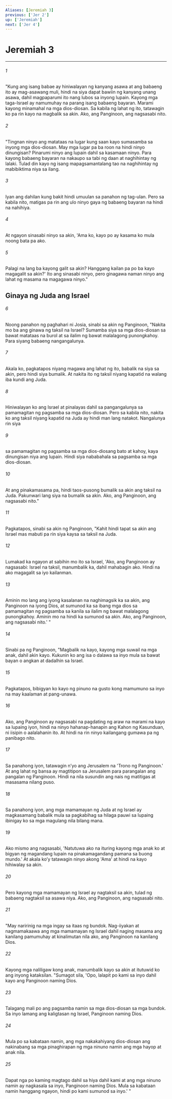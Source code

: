 ```yaml
---
Aliases: [Jeremiah 3]
previous: ['Jer 2']
up: ['Jeremiah']
next: ['Jer 4']
---
```

# Jeremiah 3

***


###### 1 


"Kung ang isang babae ay hiniwalayan ng kanyang asawa at ang babaeng ito ay mag-asawang muli, hindi na siya dapat bawiin ng kanyang unang asawa, dahil magpaparumi ito nang lubos sa inyong lupain. Kayong mga taga-Israel ay namumuhay na parang isang babaeng bayaran. Marami kayong minamahal na mga dios-diosan. Sa kabila ng lahat ng ito, tatawagin ko pa rin kayo na magbalik sa akin. Ako, ang Panginoon, ang nagsasabi nito. 


###### 2 


"Tingnan ninyo ang matataas na lugar kung saan kayo sumasamba sa inyong mga dios-diosan. May mga lugar pa ba roon na hindi ninyo dinungisan? Pinarumi ninyo ang lupain dahil sa kasamaan ninyo. Para kayong babaeng bayaran na nakaupo sa tabi ng daan at naghihintay ng lalaki. Tulad din kayo ng isang mapagsamantalang tao na naghihintay ng mabibiktima niya sa ilang. 


###### 3 


Iyan ang dahilan kung bakit hindi umuulan sa panahon ng tag-ulan. Pero sa kabila nito, matigas pa rin ang ulo ninyo gaya ng babaeng bayaran na hindi na nahihiya. 


###### 4 


At ngayon sinasabi ninyo sa akin, 'Ama ko, kayo po ay kasama ko mula noong bata pa ako. 


###### 5 


Palagi na lang ba kayong galit sa akin? Hanggang kailan pa po ba kayo magagalit sa akin?' Ito ang sinasabi ninyo, pero ginagawa naman ninyo ang lahat ng masama na magagawa ninyo." 

## Ginaya ng Juda ang Israel 


###### 6 


Noong panahon ng paghahari ni Josia, sinabi sa akin ng Panginoon, "Nakita mo ba ang ginawa ng taksil na Israel? Sumamba siya sa mga dios-diosan sa bawat matataas na burol at sa ilalim ng bawat malalagong punongkahoy. Para siyang babaeng nangangalunya. 


###### 7 


Akala ko, pagkatapos niyang magawa ang lahat ng ito, babalik na siya sa akin, pero hindi siya bumalik. At nakita ito ng taksil niyang kapatid na walang iba kundi ang Juda. 


###### 8 


Hiniwalayan ko ang Israel at pinalayas dahil sa pangangalunya sa pamamagitan ng pagsamba sa mga dios-diosan. Pero sa kabila nito, nakita ko ang taksil niyang kapatid na Juda ay hindi man lang natakot. Nangalunya rin siya 


###### 9 


sa pamamagitan ng pagsamba sa mga dios-diosang bato at kahoy, kaya dinungisan niya ang lupain. Hindi siya nababahala sa pagsamba sa mga dios-diosan. 


###### 10 


At ang pinakamasama pa, hindi taos-pusong bumalik sa akin ang taksil na Juda. Pakunwari lang siya na bumalik sa akin. Ako, ang Panginoon, ang nagsasabi nito." 


###### 11 


Pagkatapos, sinabi sa akin ng Panginoon, "Kahit hindi tapat sa akin ang Israel mas mabuti pa rin siya kaysa sa taksil na Juda. 


###### 12 


Lumakad ka ngayon at sabihin mo ito sa Israel, 'Ako, ang Panginoon ay nagsasabi: Israel na taksil, manumbalik ka, dahil mahabagin ako. Hindi na ako magagalit sa iyo kailanman. 


###### 13 


Aminin mo lang ang iyong kasalanan na naghimagsik ka sa akin, ang Panginoon na iyong Dios, at sumunod ka sa ibang mga dios sa pamamagitan ng pagsamba sa kanila sa ilalim ng bawat malalagong punongkahoy. Aminin mo na hindi ka sumunod sa akin. Ako, ang Panginoon, ang nagsasabi nito.' " 


###### 14 


Sinabi pa ng Panginoon, "Magbalik na kayo, kayong mga suwail na mga anak, dahil akin kayo. Kukunin ko ang isa o dalawa sa inyo mula sa bawat bayan o angkan at dadalhin sa Israel. 


###### 15 


Pagkatapos, bibigyan ko kayo ng pinuno na gusto kong mamumuno sa inyo na may kaalaman at pang-unawa. 


###### 16 


Ako, ang Panginoon ay nagsasabi na pagdating ng araw na marami na kayo sa lupaing iyon, hindi na ninyo hahanap-hanapin ang Kahon ng Kasunduan, ni iisipin o aalalahanin ito. At hindi na rin ninyo kailangang gumawa pa ng panibago nito. 


###### 17 


Sa panahong iyon, tatawagin nʼyo ang Jerusalem na 'Trono ng Panginoon.' At ang lahat ng bansa ay magtitipon sa Jerusalem para parangalan ang pangalan ng Panginoon. Hindi na nila susundin ang nais ng matitigas at masasama nilang puso. 


###### 18 


Sa panahong iyon, ang mga mamamayan ng Juda at ng Israel ay magkasamang babalik mula sa pagkabihag sa hilaga pauwi sa lupaing ibinigay ko sa mga magulang nila bilang mana. 


###### 19 


Ako mismo ang nagsasabi, 'Natutuwa ako na ituring kayong mga anak ko at bigyan ng magandang lupain na pinakamagandang pamana sa buong mundo.' At akala koʼy tatawagin ninyo akong 'Ama' at hindi na kayo hihiwalay sa akin. 


###### 20 


Pero kayong mga mamamayan ng Israel ay nagtaksil sa akin, tulad ng babaeng nagtaksil sa asawa niya. Ako, ang Panginoon, ang nagsasabi nito. 


###### 21 


"May naririnig na mga ingay sa itaas ng bundok. Nag-iiyakan at nagmamakaawa ang mga mamamayan ng Israel dahil naging masama ang kanilang pamumuhay at kinalimutan nila ako, ang Panginoon na kanilang Dios. 


###### 22 


Kayong mga naliligaw kong anak, manumbalik kayo sa akin at itutuwid ko ang inyong kataksilan. "Sumagot sila, 'Opo, lalapit po kami sa inyo dahil kayo ang Panginoon naming Dios. 


###### 23 


Talagang mali po ang pagsamba namin sa mga dios-diosan sa mga bundok. Sa inyo lamang ang kaligtasan ng Israel, Panginoon naming Dios. 


###### 24 


Mula po sa kabataan namin, ang mga nakakahiyang dios-diosan ang nakinabang sa mga pinaghirapan ng mga ninuno namin ang mga hayop at anak nila. 


###### 25 


Dapat nga po kaming magtago dahil sa hiya dahil kami at ang mga ninuno namin ay nagkasala sa inyo, Panginoon naming Dios. Mula sa kabataan namin hanggang ngayon, hindi po kami sumunod sa inyo.' "
